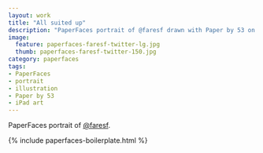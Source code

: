 ```yaml
---
layout: work
title: "All suited up"
description: "PaperFaces portrait of @faresf drawn with Paper by 53 on an iPad."
image: 
  feature: paperfaces-faresf-twitter-lg.jpg
  thumb: paperfaces-faresf-twitter-150.jpg
category: paperfaces
tags: 
- PaperFaces
- portrait
- illustration
- Paper by 53
- iPad art
---
```


PaperFaces portrait of [@faresf](http://twitter.com/faresf).

{% include paperfaces-boilerplate.html %}